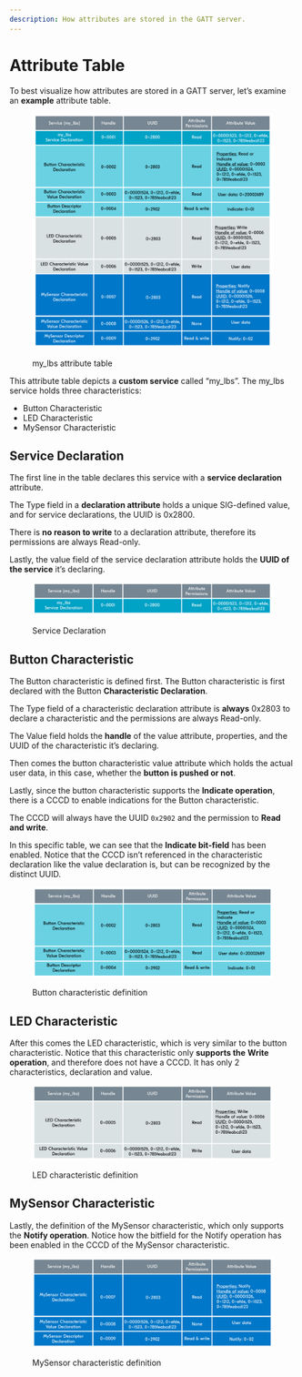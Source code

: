 ```yaml
---
description: How attributes are stored in the GATT server.
---
```


# Attribute Table

To best visualize how attributes are stored in a GATT server, let’s examine an **example** attribute table.

<figure><img src="../../../.gitbook/assets/blefund_less4_att_table.png" alt=""><figcaption><p>my_lbs attribute table</p></figcaption></figure>

This attribute table depicts a **custom service** called “my\_lbs”. The my\_lbs service holds three characteristics:

* Button Characteristic
* LED Characteristic
* MySensor Characteristic

## Service Declaration

The first line in the table declares this service with a **service declaration** attribute.

The Type field in a **declaration attribute** holds a unique SIG-defined value, and for service declarations, the UUID is 0x2800.

There is **no reason to write** to a declaration attribute, therefore its permissions are always Read-only.

Lastly, the value field of the service declaration attribute holds the **UUID of the service** it’s declaring.

<figure><img src="../../../.gitbook/assets/blefund_less4_att_table_service.png" alt=""><figcaption><p>Service Declaration</p></figcaption></figure>

## Button Characteristic

The Button characteristic is defined first. The Button characteristic is first declared with the Button **Characteristic Declaration**.

The Type field of a characteristic declaration attribute is **always** 0x2803 to declare a characteristic and the permissions are always Read-only.

The Value field holds the **handle** of the value attribute, properties, and the UUID of the characteristic it’s declaring.

Then comes the button characteristic value attribute which holds the actual user data, in this case, whether the **button is pushed or not**.

Lastly, since the button characteristic supports the **Indicate operation**, there is a CCCD to enable indications for the Button characteristic.

The CCCD will always have the UUID `0x2902` and the permission to **Read and write**.

In this specific table, we can see that the **Indicate bit-field** has been enabled. Notice that the CCCD isn’t referenced in the characteristic declaration like the value declaration is, but can be recognized by the distinct UUID.

<figure><img src="../../../.gitbook/assets/Updated_blefund_less4_att_table_button.png" alt=""><figcaption><p>Button characteristic definition</p></figcaption></figure>

## LED Characteristic

After this comes the LED characteristic, which is very similar to the button characteristic. Notice that this characteristic only **supports the** **Write operation**, and therefore does not have a CCCD. It has only 2 characteristics, declaration and value.

<figure><img src="../../../.gitbook/assets/blefund_less4_att_table_button_led.png" alt=""><figcaption><p>LED characteristic definition</p></figcaption></figure>

## MySensor Characteristic

Lastly, the definition of the MySensor characteristic, which only supports the **Notify operation**. Notice how the bitfield for the Notify operation has been enabled in the CCCD of the MySensor characteristic.

<figure><img src="../../../.gitbook/assets/blefund_less4_att_table_mysensor.png" alt=""><figcaption><p>MySensor characteristic definition</p></figcaption></figure>
